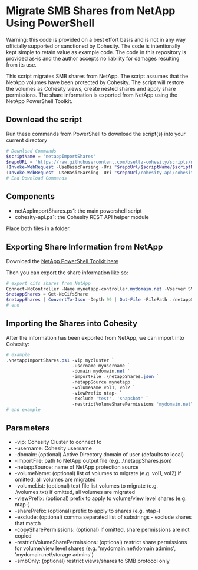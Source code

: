 # Migrate SMB Shares from NetApp Using PowerShell

Warning: this code is provided on a best effort basis and is not in any way officially supported or sanctioned by Cohesity. The code is intentionally kept simple to retain value as example code. The code in this repository is provided as-is and the author accepts no liability for damages resulting from its use.

This script migrates SMB shares from NetApp. The script assumes that the NetApp volumes have been protected by Cohesity. The script will restore the volumes as Cohesity views, create nested shares and apply share permissions. The share information is exported from NetApp using the NetApp PowerShell Toolkit.

## Download the script

Run these commands from PowerShell to download the script(s) into your current directory

```powershell
# Download Commands
$scriptName = 'netappImportShares'
$repoURL = 'https://raw.githubusercontent.com/bseltz-cohesity/scripts/master/powershell'
(Invoke-WebRequest -UseBasicParsing -Uri "$repoUrl/$scriptName/$scriptName.ps1").content | Out-File "$scriptName.ps1"; (Get-Content "$scriptName.ps1") | Set-Content "$scriptName.ps1"
(Invoke-WebRequest -UseBasicParsing -Uri "$repoUrl/cohesity-api/cohesity-api.ps1").content | Out-File cohesity-api.ps1; (Get-Content cohesity-api.ps1) | Set-Content cohesity-api.ps1
# End Download Commands
```

## Components

* netAppImportShares.ps1: the main powershell script
* cohesity-api.ps1: the Cohesity REST API helper module

Place both files in a folder.

## Exporting Share Information from NetApp

Download the [NetApp PowerShell Toolkit here](https://mysupport.netapp.com/site/tools/tool-eula/5e58da8972f71828cfdf9cbb)

Then you can export the share information like so:

```powershell
# export cifs shares from NetApp
Connect-NcController -Name mynetapp-controller.mydomain.net -Vserver SVM1 -HTTPS
$netappShares = Get-NcCifsShare
$netappShares | ConvertTo-Json -Depth 99 | Out-File -FilePath ./netappShares.json
# end
```

## Importing the Shares into Cohesity

After the information has been exported from NetApp, we can import into Cohesity:

```powershell
# example
.\netappImportShares.ps1 -vip mycluster `
                         -username myusername `
                         -domain mydomain.net `
                         -importFile .\netappShares.json `
                         -netappSource mynetapp `
                         -volumeName vol1, vol2 `
                         -viewPrefix ntap- `
                         -exclude 'test', 'snapshot' `
                         -restrictVolumeSharePermissions 'mydomain.net\domain admins', 'mydomain.net\storage admins'
# end example
```

## Parameters

* -vip: Cohesity Cluster to connect to
* -username: Cohesity username
* -domain: (optional) Active Directory domain of user (defaults to local)
* -importFile: path to NetApp output file (e.g. .\netappShares.json)
* -netappSource: name of NetApp protection source
* -volumeName: (optional) list of volumes to migrate (e.g. vol1, vol2) if omitted, all volumes are migrated
* -volumeList: (optional) text file list volumes to migrate (e.g. .\volumes.txt) if omitted, all volumes are migrated
* -viewPrefix: (optional) prefix to apply to volume/view level shares (e.g. ntap-)
* -sharePrefix: (optional) prefix to apply to shares (e.g. ntap-)
* -exclude: (optional) comma separated list of substrings - exclude shares that match
* -copySharePermissions: (optional) if omitted, share permissions are not copied
* -restrictVolumeSharePermissions: (optional) restrict share permissions for volume/view level shares (e.g. 'mydomain.net\domain admins', 'mydomain.net\storage admins')
* -smbOnly: (optional) restrict views/shares to SMB protocol only
